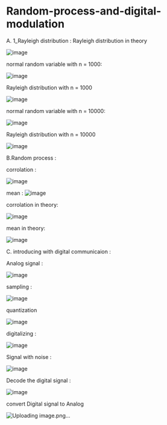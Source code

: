 # Random-process-and-digital-modulation
A. 1_Rayleigh distribution :
Rayleigh distribution in theory

![image](https://github.com/erfanmookhtari/Random-process-and-digital-modulation/assets/156583460/876b2876-0b20-4f9c-808c-ed33af943685)

normal random variable with n = 1000:

![image](https://github.com/erfanmookhtari/Random-process-and-digital-modulation/assets/156583460/fc712266-4850-456a-b258-95ad2dfbdb8d)

Rayleigh distribution with n = 1000 

![image](https://github.com/erfanmookhtari/Random-process-and-digital-modulation/assets/156583460/0a381436-31c5-4d10-af34-b99a63860435) 

normal random variable with n = 10000:

![image](https://github.com/erfanmookhtari/Random-process-and-digital-modulation/assets/156583460/d357c918-a628-4e1f-8a45-2e1ad97a224b)

Rayleigh distribution with n = 10000 

![image](https://github.com/erfanmookhtari/Random-process-and-digital-modulation/assets/156583460/24fc4ea8-3f6a-4fd3-8553-c5e90d81c8bb)


B.Random process :

corrolation :

![image](https://github.com/erfanmookhtari/Random-process-and-digital-modulation/assets/156583460/1b4d4784-67d3-4b82-aa24-8ce7730f45bc)


mean :
![image](https://github.com/erfanmookhtari/Random-process-and-digital-modulation/assets/156583460/e8736db5-4451-44b8-b2d9-3bedd3e3246c)


corrolation in theory:

![image](https://github.com/erfanmookhtari/Random-process-and-digital-modulation/assets/156583460/66c7633e-6a4c-4f77-b399-c3adb806cbaf)



mean in theory:

![image](https://github.com/erfanmookhtari/Random-process-and-digital-modulation/assets/156583460/ec4dbe18-2d06-4266-81cb-92bcad0be9d5)



C. introducing with digital communicaion :

Analog signal :


![image](https://github.com/erfanmookhtari/Random-process-and-digital-modulation/assets/156583460/a87d4d9a-0fc4-4c82-8b99-05e481656b4b)


sampling :

![image](https://github.com/erfanmookhtari/Random-process-and-digital-modulation/assets/156583460/84b3b7a4-64af-489e-996d-39ddb45461da)

quantization

![image](https://github.com/erfanmookhtari/Random-process-and-digital-modulation/assets/156583460/52fdb73e-a8e2-4e83-84cb-3603939fad47)


digitalizing :


![image](https://github.com/erfanmookhtari/Random-process-and-digital-modulation/assets/156583460/b6159d61-9687-4c18-bbfd-379f4b72769b)



Signal with noise :

![image](https://github.com/erfanmookhtari/Random-process-and-digital-modulation/assets/156583460/ef952159-0537-464a-873c-54e062959aa3)


Decode the digital signal :

![image](https://github.com/erfanmookhtari/Random-process-and-digital-modulation/assets/156583460/ff2af713-a803-41ae-8786-0947a990b96b)


convert Digital signal to Analog

![Uploading image.png…]()










